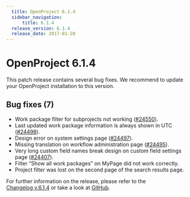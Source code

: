 ```yaml
---
  title: OpenProject 6.1.4
  sidebar_navigation:
      title: 6.1.4
  release_version: 6.1.4
  release_date: 2017-01-20
---
```



# OpenProject 6.1.4

This patch release contains several bug fixes. We recommend to update
your OpenProject installation to this
    version.

## Bug fixes (7)

  - Work package filter for subprojects not working
    ([#24550](https://community.openproject.org/wp/24550)).
  - Last updated work package information is always shown in UTC
    ([#24498](https://community.openproject.org/wp/24498)).
  - Design error on system settings page
    ([#24497](https://community.openproject.org/wp/24497)).
  - Missing translation on workflow administration page
    ([#24495](https://community.openproject.org/wp/24495)).
  - Very long custom field names break design on custom field settings
    page
    ([#24407](https://community.openproject.org/wp/24407)).
  - Filter “Show all work packages” on MyPage did not work
    correctly.
  - Project filter was lost on the second page of the search results page.

For further information on the release, please refer to the  
[Changelog v.6.1.4](https://community.openproject.org/versions/827) 
or take a look at
[GitHub](https://github.com/opf/openproject/tree/v6.1.4).



